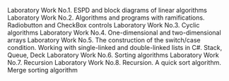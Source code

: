 Laboratory Work No.1. ESPD and block diagrams of linear algorithms
Laboratory Work No.2. Algorithms and programs with ramifications. Radiobutton and CheckBox controls
Laboratory Work No.3. Cyclic algorithms
Laboratory Work No.4. One-dimensional and two-dimensional arrays
Laboratory Work No.5. The construction of the switch/case condition. Working with single-linked and double-linked lists in C#. Stack, Queue, Deck
Laboratory Work No.6. Sorting algorithms
Laboratory Work No.7. Recursion
Laboratory Work No.8. Recursion. A quick sort algorithm. Merge sorting algorithm
